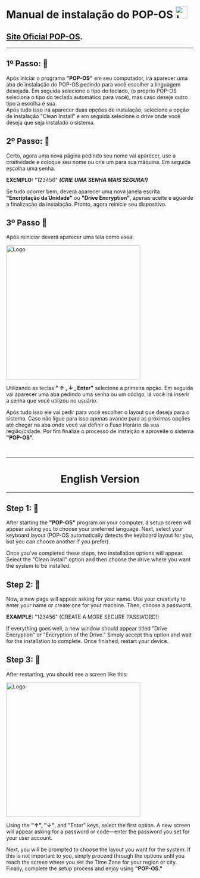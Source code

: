 # Manual de instalação do POP-OS <img src="https://static-00.iconduck.com/assets.00/pop-os-icon-2048x2048-mjad7yws.png" alt="Logo" width="32"> 

## **[Site Oficial POP-OS](https://pop.system76.com/).** 

---

## 1º Passo: 🧩 ## 

Após iniciar o programa **"POP-OS"** em seu computador, irá aparecer uma aba de instalação do POP-OS pedindo para você escolher a linguagem desejada. Em seguida selecione o tipo do teclado, (o próprio POP-OS seleciona o tipo do teclado automático para você), mas caso deseje outro tipo a escolha é sua.
<br> Após tudo isso irá aparecer duas opções de instalação, selecione a opção de instalação "Clean Install" e em seguida selecione o drive onde você deseja que seja instalado o sistema.

## 2º Passo: 🔐 ##
Certo, agora uma nova página pedindo seu nome vai aparecer, use a criatividade e coloque seu nome ou crie um para sua máquina. Em seguida escolha uma senha. 
<br>

**EXEMPLO:** "123456" _**(CRIE UMA SENHA MAIS SEGURA!)**_
<br>

Se tudo ocorrer bem, deverá aparecer uma nova janela escrita **"Encriptação da Unidade"** ou **"Drive Encryption"**, apenas aceite e aguarde a finalização da instalação. Pronto, agora reinicie seu dispositivo.



## 3º Passo 💾 ##
Após reiniciar deverá aparecer uma tela como essa:

<img src="https://upload.wikimedia.org/wikipedia/commons/4/48/Debian_Unstable_GRUB2_%282015%29.png" alt="Logo" width="360">

Utilizando as teclas **" ↑ , ↓ , Enter"** selecione a primeira opção. Em seguida vai aparecer uma aba pedindo uma senha ou um código, lá você irá inserir a senha que você utilizou no usuário. 


Após tudo isso ele vai pedir para você escolher o layout que deseja para o sistema. Caso não ligue para isso apenas avance para as próximas opções até chegar na aba onde você vai definir o Fuso Horário da sua região/cidade. Por fim finalize o processo de instalção e aproveite o sistema **"POP-OS".**

</br>


---

<h1 align="center"> English Version </h1>

---

## Step 1: 🧩 ## 

After starting the **"POP-OS"** program on your computer, a setup screen will appear asking you to choose your preferred language. Next, select your keyboard layout (POP-OS automatically detects the keyboard layout for you, but you can choose another if you prefer).

Once you've completed these steps, two installation options will appear. Select the "Clean Install" option and then choose the drive where you want the system to be installed.

## Step 2: 🔐 ##
Now, a new page will appear asking for your name. Use your creativity to enter your name or create one for your machine. Then, choose a password.

**EXAMPLE:** "123456" (CREATE A MORE SECURE PASSWORD!)

If everything goes well, a new window should appear titled "Drive Encryption" or "Encryption of the Drive." Simply accept this option and wait for the installation to complete. Once finished, restart your device.

## Step 3: 💾 ##
After restarting, you should see a screen like this:

<img src="https://upload.wikimedia.org/wikipedia/commons/4/48/Debian_Unstable_GRUB2_%282015%29.png" alt="Logo" width="360">

Using the **"↑", "↓"**, and "Enter" keys, select the first option. A new screen will appear asking for a password or code—enter the password you set for your user account.

Next, you will be prompted to choose the layout you want for the system. If this is not important to you, simply proceed through the options until you reach the screen where you set the Time Zone for your region or city. Finally, complete the setup process and enjoy using **"POP-OS."**

